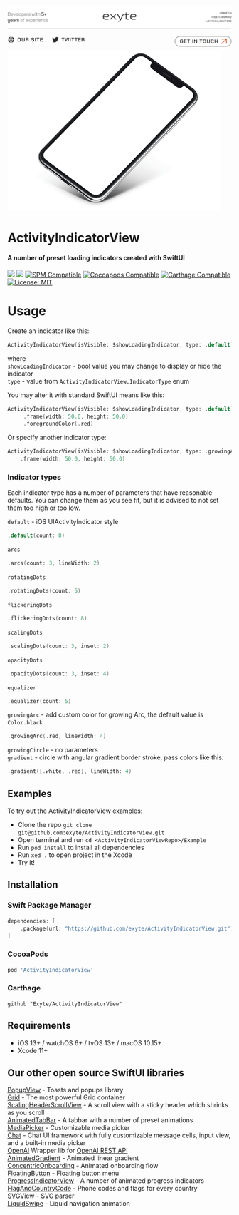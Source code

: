 <a href="https://exyte.com/"><picture><source media="(prefers-color-scheme: dark)" srcset="https://raw.githubusercontent.com/exyte/media/master/common/header-dark.png"><img src="https://raw.githubusercontent.com/exyte/media/master/common/header-light.png"></picture></a>

<a href="https://exyte.com/"><picture><source media="(prefers-color-scheme: dark)" srcset="https://raw.githubusercontent.com/exyte/media/master/common/our-site-dark.png" width="80" height="16"><img src="https://raw.githubusercontent.com/exyte/media/master/common/our-site-light.png" width="80" height="16"></picture></a>&nbsp;&nbsp;&nbsp;&nbsp;&nbsp;<a href="https://twitter.com/exyteHQ"><picture><source media="(prefers-color-scheme: dark)" srcset="https://raw.githubusercontent.com/exyte/media/master/common/twitter-dark.png" width="74" height="16"><img src="https://raw.githubusercontent.com/exyte/media/master/common/twitter-light.png" width="74" height="16">
</picture></a> <a href="https://exyte.com/contacts"><picture><source media="(prefers-color-scheme: dark)" srcset="https://raw.githubusercontent.com/exyte/media/master/common/get-in-touch-dark.png" width="128" height="24" align="right"><img src="https://raw.githubusercontent.com/exyte/media/master/common/get-in-touch-light.png" width="128" height="24" align="right"></picture></a>

<img src="https://raw.githubusercontent.com/exyte/media/master/ActivityIndicatorView/demo.gif" width="480" />

<p><h1 align="left">ActivityIndicatorView</h1></p>

<p><h4>A number of preset loading indicators created with SwiftUI</h4></p>

[![](https://img.shields.io/endpoint?url=https%3A%2F%2Fswiftpackageindex.com%2Fapi%2Fpackages%2Fexyte%2FActivityIndicatorView%2Fbadge%3Ftype%3Dswift-versions)](https://swiftpackageindex.com/exyte/ActivityIndicatorView)
[![](https://img.shields.io/endpoint?url=https%3A%2F%2Fswiftpackageindex.com%2Fapi%2Fpackages%2Fexyte%2FActivityIndicatorView%2Fbadge%3Ftype%3Dplatforms)](https://swiftpackageindex.com/exyte/ActivityIndicatorView)
[![SPM Compatible](https://img.shields.io/badge/SwiftPM-Compatible-brightgreen.svg)](https://swiftpackageindex.com/exyte/ActivityIndicatorView)
[![Cocoapods Compatible](https://img.shields.io/badge/cocoapods-Compatible-brightgreen.svg)](https://cocoapods.org/pods/ActivityIndicatorView)
[![Carthage Compatible](https://img.shields.io/badge/Carthage-compatible-brightgreen.svg?style=flat)](https://github.com/Carthage/Carthage)
[![License: MIT](https://img.shields.io/badge/License-MIT-black.svg)](https://opensource.org/licenses/MIT)

# Usage

Create an indicator like this:
   ```swift
   ActivityIndicatorView(isVisible: $showLoadingIndicator, type: .default)
   ```
   where  
   `showLoadingIndicator` - bool value you may change to display or hide the indicator  
   `type` - value from `ActivityIndicatorView.IndicatorType` enum  

You may alter it with standard SwiftUI means like this: 
   ```swift
   ActivityIndicatorView(isVisible: $showLoadingIndicator, type: .default)
        .frame(width: 50.0, height: 50.0)
        .foregroundColor(.red)
   ```
Or specify another indicator type:

   ```swift
   ActivityIndicatorView(isVisible: $showLoadingIndicator, type: .growingArc(.red, lineWidth: 4))
       .frame(width: 50.0, height: 50.0)
   ```

### Indicator types
Each indicator type has a number of parameters that have reasonable defaults. You can change them as you see fit, but it is advised to not set them too high or too low.

`default` - iOS UIActivityIndicator style  
```swift
.default(count: 8)
```
`arcs`    
```swift
.arcs(count: 3, lineWidth: 2)
```
`rotatingDots`    
```swift
.rotatingDots(count: 5)
```
`flickeringDots`    
```swift
.flickeringDots(count: 8)
```
`scalingDots`     
```swift
.scalingDots(count: 3, inset: 2)
``` 
`opacityDots`  
```swift
.opacityDots(count: 3, inset: 4)
``` 
`equalizer`  
```swift
.equalizer(count: 5)
```
`growingArc` - add custom color for growing Arc, the default value is `Color.black`      
```swift
.growingArc(.red, lineWidth: 4)
```
`growingCircle` - no parameters   
`gradient` - circle with angular gradient border stroke, pass colors like this:    
```swift
.gradient([.white, .red], lineWidth: 4)
```  

## Examples

To try out the ActivityIndicatorView examples:
- Clone the repo `git clone git@github.com:exyte/ActivityIndicatorView.git`
- Open terminal and run `cd <ActivityIndicatorViewRepo>/Example`
- Run `pod install` to install all dependencies
- Run `xed .` to open project in the Xcode
- Try it!

## Installation

### Swift Package Manager

```swift
dependencies: [
    .package(url: "https://github.com/exyte/ActivityIndicatorView.git")
]
```

### CocoaPods

```ruby
pod 'ActivityIndicatorView'
```

### Carthage

```ogdl
github "Exyte/ActivityIndicatorView"
```

## Requirements

* iOS 13+ / watchOS 6+ / tvOS 13+ / macOS 10.15+
* Xcode 11+

## Our other open source SwiftUI libraries
[PopupView](https://github.com/exyte/PopupView) - Toasts and popups library    
[Grid](https://github.com/exyte/Grid) - The most powerful Grid container    
[ScalingHeaderScrollView](https://github.com/exyte/ScalingHeaderScrollView) - A scroll view with a sticky header which shrinks as you scroll    
[AnimatedTabBar](https://github.com/exyte/AnimatedTabBar) - A tabbar with a number of preset animations   
[MediaPicker](https://github.com/exyte/mediapicker) - Customizable media picker     
[Chat](https://github.com/exyte/chat) - Chat UI framework with fully customizable message cells, input view, and a built-in media picker  
[OpenAI](https://github.com/exyte/OpenAI) Wrapper lib for [OpenAI REST API](https://platform.openai.com/docs/api-reference/introduction)    
[AnimatedGradient](https://github.com/exyte/AnimatedGradient) - Animated linear gradient     
[ConcentricOnboarding](https://github.com/exyte/ConcentricOnboarding) - Animated onboarding flow    
[FloatingButton](https://github.com/exyte/FloatingButton) - Floating button menu    
[ProgressIndicatorView](https://github.com/exyte/ProgressIndicatorView) - A number of animated progress indicators    
[FlagAndCountryCode](https://github.com/exyte/FlagAndCountryCode) - Phone codes and flags for every country    
[SVGView](https://github.com/exyte/SVGView) - SVG parser    
[LiquidSwipe](https://github.com/exyte/LiquidSwipe) - Liquid navigation animation    

